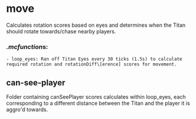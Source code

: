 # move
Calculates rotation scores based on eyes and determines when the Titan should rotate towards/chase nearby players.

### *.mcfunction*s:
    - loop_eyes: Ran off Titan Eyes every 30 ticks (1.5s) to calculate required rotation and rotationDiff\[erence] scores for movement.
    
## can-see-player
Folder containing canSeePlayer scores calculates within loop_eyes, each corresponding to a different distance between the Titan and the player it is aggro'd towards.
